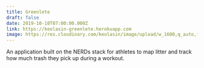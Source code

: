 ```yaml
---
title: Greenlete
draft: false
date: 2019-10-10T07:00:00.000Z
link: https://keolasin-greenlete.herokuapp.com
image: https://res.cloudinary.com/keolasin/image/upload/w_1600,q_auto,f_auto/v1597268124/Water/California_Lake.jpg
---
```


An application built on the NERDs stack for athletes to map litter and track how much trash they pick up during a workout.
